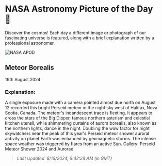 
  # NASA Astronomy Picture of the Day 🌌

  Discover the cosmos! Each day a different image or photograph of our fascinating universe is featured, along with a brief explanation written by a professional astronomer.

![NASA APOD](https://apod.nasa.gov/apod/image/2408/JZ8_3744Dain.jpg)

## Meteor Borealis

16th August 2024

### Explanation: 

A single exposure made with a camera pointed almost due north on August 12 recorded this bright Perseid meteor in the night sky west of Halifax, Nova Scotia, Canada. The meteor's incandescent trace is fleeting. It appears to cross the stars of the Big Dipper, famous northern asterism and celestial kitchen utensil, while shimmering curtains of aurora borealis, also known as the northern lights, dance in the night. Doubling the wow factor for night skywatchers near the peak of this year's Perseid meteor shower auroral activity on planet Earth was enhanced by geomagnetic storms. The intense space weather was triggered by flares from an active Sun.   Gallery: Perseid Meteor Shower 2024 and Aurorae

> _Last Updated: 8/16/2024, 6:42:28 AM (in GMT)_
